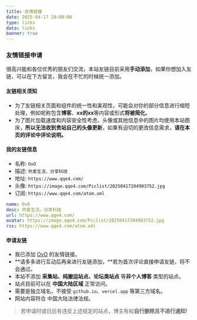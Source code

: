 ```yaml
---
title: 友情链接
date: 2025-04-17 20:00:00
type: links
data: links
banner: true
---
```

### 友情链接申请

很高兴能和各位优秀的朋友们交流，本站友链目前采用**手动添加**，如果你想加入友链，可以在下方留言，我会在不忙的时候统一添加。

#### 友链相关须知

- 为了友链相关页面和组件的统一性和美观性，可能会对你的部分信息进行缩短处理，例如呢称包含**博客**、**xx的xx**等内容或形式**将被简化**。
- 为了图片加载速度和内容安全性考虑，头像或其他信息中的图片均使用本站图床，**所以无法收到贵站自己的头像更新**，如果有迫切的更改信息需求，**请在本页的评论中评论说明。**

#### 我的友链信息

- 名称: `OvO`
- 描述: `热爱生活，分享科技`
- 地址: `https://www.qqe4.com/`
- 头像: `https://image.qqe4.com/Piclist/20250417204903752.jpg`
- 订阅: `https://www.qqe4.com/atom.xml`

```yml
name: OvO
desc: 热爱生活，分享科技
url: https://www.qqe4.com/
avatar: https://image.qqe4.com/Piclist/20250417204903752.jpg 
rss: https://www.qqe4.com/atom.xml
```

#### 申请友链

- 我已添加 [OvO](httsp://www.qqe4.com) 的友情链接。
- **请多多进行互动后再来进行友链添加，**若为首次评论直接申请友链，将不会通过。
- 本站不添加 **采集站、纯搬运站点、论坛类站点** 等**非个人博客** 类型的站点。
- 站点目前可以在 **中国大陆区域** 正常访问。
- 需要是独立域名，不接受 `github.io`、`vercel.app` 等第三方域名。
- 网站内容符合 中国大陆法律法规。

> 若申请时或日后有违反上述规定的站点，博主有权**自行删除且不进行通知!**